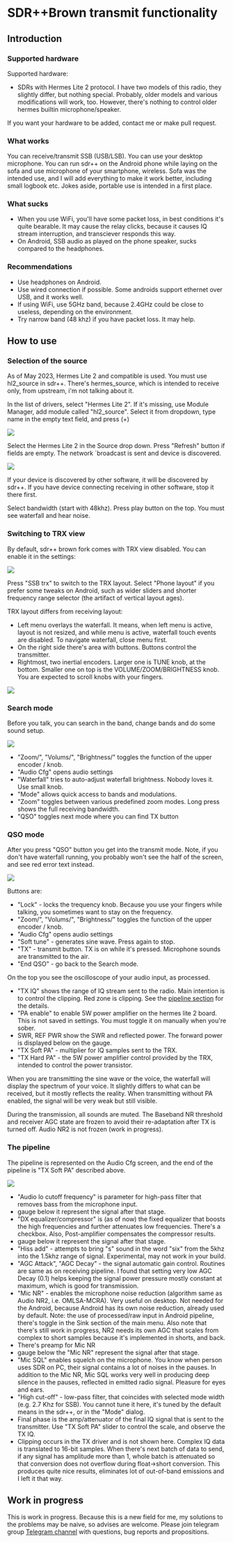 
# SDR++Brown transmit functionality


## Introduction

### Supported hardware

Supported hardware:

* SDRs with Hermes Lite 2 protocol. I have two models of this radio, they slightly differ, 
but nothing special. Probably, older models and various modifications will work, too. However, there's nothing to control older hermes builtin microphone/speaker. 

If you want your hardware to be added, contact me or make pull request.

### What works

You can receive/transmit SSB (USB/LSB). You can use your desktop microphone. You can run sdr++ on the 
Android phone while laying on the sofa and use microphone of your smartphone, wireless.
Sofa was the intended use, and I will add everything to make it work better, 
including small logbook etc. Jokes aside, portable use is intended in a first place. 

### What sucks

* When you use WiFi, you'll have some packet loss, in best conditions it's quite bearable. 
  It may cause the relay clicks, because it causes IQ stream interruption, and transciever responds this way.
* On Android, SSB audio as played on the phone speaker, sucks compared to the headphones. 

### Recommendations

* Use headphones on Android.
* Use wired connection if possible. Some androids support ethernet over USB, and it works well.
* If using WiFi, use 5GHz band, because 2.4GHz could be close to useless, depending on the environment.
* Try narrow band (48 khz) if you have packet loss. It may help.

## How to use

### Selection of the source

As of May 2023, Hermes Lite 2 and compatible is used. You must use hl2_source in sdr++. There's hermes_source,
which is intended to receive only, from upstream, i'm not talking about it. 

In the list of drivers, select "Hermes Lite 2". If it's missing, use Module Manager, add module called "hl2_source". 
Select it from dropdown, type name in the empty text field, and press (+)

![](tx_modmanager.jpg)

Select the Hermes Lite 2 in the Source drop down. Press "Refresh" button if fields are empty. The network
`broadcast is sent and device is discovered. 

![](tx_source.jpg)

If your device is discovered by other software, it will be
discovered by sdr++. If you have device connecting receiving in other software, stop it there first.

Select bandwidth (start with 48khz). Press play button on the top. You must see waterfall and hear noise.

### Switching to TRX view

By default, sdr++ brown fork comes with TRX view disabled. You can enable it in the settings:

![](tx_layout.jpg)

Press "SSB trx" to switch to the TRX layout. Select "Phone layout" if you prefer some tweaks on Android,
such as wider sliders and shorter frequency range selector (the artifact of vertical layout ages).

TRX layout differs from receiving layout: 

* Left menu overlays the waterfall. It means, when left menu is active, layout is not resized, and while 
  menu is active, waterfall touch events are disabled. To navigate waterfall, close menu first.
* On the right side there's area with buttons. Buttons control the transmitter.
* Rightmost, two inertial encoders. Larger one is TUNE knob, at the bottom. Smaller one on top
  is the VOLUME/ZOOM/BRIGHTNESS knob. You are expected to scroll knobs with your fingers. 

![](tx_knobs.jpg)

  
### Search mode

Before you talk, you can search in the band, change bands and do some sound setup. 

![](tx_search_buttons.jpg)

* "Zoom/", "Volums/", "Brightness/" toggles the function of the upper encoder / knob.
* "Audio Cfg" opens audio settings
* "Waterfall" tries to auto-adjust waterfall brightness. Nobody loves it. Use small knob.
* "Mode" allows quick access to bands and modulations.
* "Zoom" toggles between various predefined zoom modes. Long press shows the full receiving bandwidth.
* "QSO" toggles next mode where you can find TX button

### QSO mode

After you press "QSO" button you get into the transmit mode. Note, if you don't have waterfall
running, you probably won't see the half of the screen, and see red error text instead. 

![](tx_qso.jpg)

Buttons are:

* "Lock" - locks the trequency knob. Because you use your fingers while talking, you sometimes want to
  stay on the frequency.
* "Zoom/", "Volums/", "Brightness/" toggles the function of the upper encoder / knob.
* "Audio Cfg" opens audio settings
* "Soft tune" - generates sine wave. Press again to stop.
* "TX" - transmit button. TX is on while it's pressed. Microphone sounds are transmitted to the air.
* "End QSO" - go back to the Search mode.

On the top you see the oscilloscope of your audio input, as processed.

* "TX IQ" shows the range of IQ stream sent to the radio. Main intention is to control the clipping. 
  Red zone is clipping.  See the [pipeline section](#the-pipeline) for the details.
* "PA enable" to enable 5W power amplifier on the hermes lite 2 board. This is not saved in settings. You 
  must toggle it on manually when you're sober.
* SWR, REF PWR show the SWR and reflected power. The forward power is displayed below on the gauge.
* "TX Soft PA" - multiplier for IQ samples sent to the TRX.
* "TX Hard PA" - the 5W power amplifier control provided by the TRX, intended to control the power transistor. 

When you are transmitting the sine wave or the voice, the waterfall will display the spectrum of your voice.
It slightly differs to what can be received, but it mostly reflects the reality. When transmitting without
PA enabled, the signal will be very weak but still visible.

During the transmission, all sounds are muted. The Baseband NR threshold and receiver AGC state 
are frozen to avoid their re-adaptation after TX is turned off. Audio NR2 is not frozen 
(work in progress). 

### The pipeline

The pipeline is represented on the Audio Cfg screen, and the end of the pipeline is "TX Soft PA" described 
above.

![](tx_audio.jpg)

* "Audio lo cutoff frequency" is parameter for high-pass filter that removes bass from the microphone input.
* gauge below it represent the signal after that stage.
* "DX equalizer/compressor" is (as of now) the fixed equalizer that boosts the high frequencies and further
  attenuates low frequencies. There's a checkbox. Also, Post-amplifier compensates the compressor results.
* gauge below it represent the signal after that stage.
* "Hiss add" - attempts to bring "s" sound in the word "six" from the 5khz into the 1.5khz range of signal. 
  Experimental, may not work in your build.
* "AGC Attack", "AGC Decay" - the signal automatic gain control. Routines are same as on receiving pipeline. 
  I found that setting very low AGC Decay (0.1) helps keeping the signal power pressure mostly constant at 
  maximum, which is good for transmission.
* "Mic NR" - enables the microphone noise reduction (algorithm same as Audio NR2, i.e. OMLSA-MCRA). Very useful on desktop. 
  Not needed for the Android, because Android has its own noise reduction, already used by default.
  Note: the use of processed/raw input in Android pipeline, there's toggle in the Sink section of the main 
  menu. Also note that there's still work in progress, NR2 needs its own AGC that scales from complex to 
  short samples because it's implemented in shorts, and back.
* There's preamp for Mic NR
* gauge below the "Mic NR" represent the signal after that stage.
* "Mic SQL" enables squelch on the microphone. You know when person uses SDR on PC, their signal contains
  a lot of noises in the pauses. In addition to the Mic NR, Mic SQL works very well in producing
  deep silence in the pauses, reflected in emitted radio signal. Pleasure for eyes and ears.
* "High cut-off" - low-pass filter, that coincides with selected mode width (e.g. 2.7 Khz for SSB). You 
  cannot tune it here, it's tuned by the default means in the sdr++, or in the "Mode" dialog.
* Final phase is the amp/attenuator of the final IQ signal that is sent to the transmitter. Use "TX Soft PA"
  slider to control the scale, and observe the TX IQ.
* Clipping occurs in the TX driver and is not shown here. Complex IQ data is translated to 16-bit samples. When
  there's next batch of data to send, if any signal has amplitude more than 1, whole batch is attenuated so 
  that conversion does not overflow during float->short conversion. This produces quite nice results, eliminates
  lot of out-of-band emissions and I left it that way.

## Work in progress

This is work in progress. Because this is a new field for me, my solutions to the problems may be naive, so
advises are welcome. Please join telegram group [Telegram channel](https://t.me/sdrpp_hermes_fork) with 
questions, bug reports and propositions.


